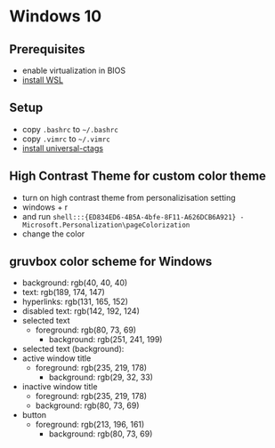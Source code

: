# Windows 10

## Prerequisites

- enable virtualization in BIOS
- [install WSL](https://learn.microsoft.com/en-us/windows/wsl/install)

## Setup

- copy `.bashrc` to `~/.bashrc`
- copy `.vimrc` to `~/.vimrc`
- [install universal-ctags](https://github.com/universal-ctags/ctags/blob/master/docs/autotools.rst)

## High Contrast Theme for custom color theme
- turn on high contrast theme from personalizisation setting
- windows + r
- and run `shell:::{ED834ED6-4B5A-4bfe-8F11-A626DCB6A921} -Microsoft.Personalization\pageColorization`
- change the color

## gruvbox color scheme for Windows
- background: rgb(40, 40, 40)
- text: rgb(189, 174, 147)
- hyperlinks: rgb(131, 165, 152)
- disabled text: rgb(142, 192, 124)
- selected text
    - foreground: rgb(80, 73, 69)
		- background: rgb(251, 241, 199)
- selected text (background): 
- active window title
    - foreground: rgb(235, 219, 178)
		- background: rgb(29, 32, 33)
- inactive window title
    - foreground: rgb(235, 219, 178)
    - background: rgb(80, 73, 69)
- button
    - foreground: rgb(213, 196, 161)
		- background: rgb(80, 73, 69)

